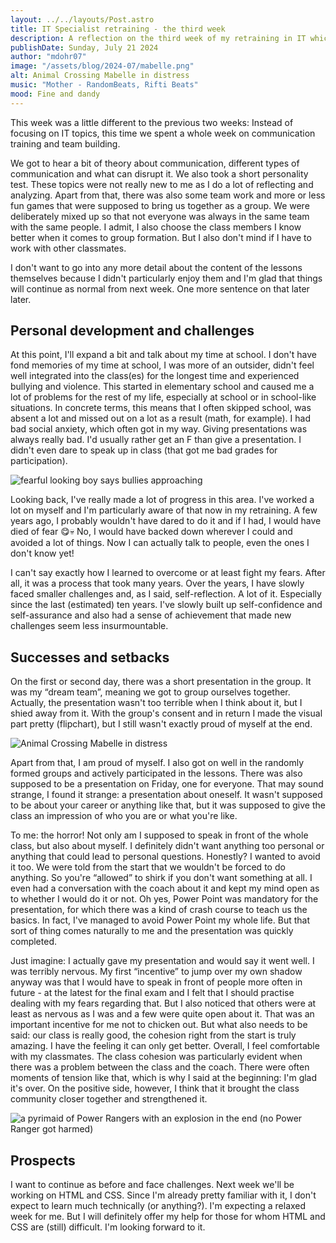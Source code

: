 ```yaml
---
layout: ../../layouts/Post.astro
title: IT Specialist retraining - the third week
description: A reflection on the third week of my retraining in IT which was... different
publishDate: Sunday, July 21 2024
author: "mdohr07"
image: "/assets/blog/2024-07/mabelle.png"
alt: Animal Crossing Mabelle in distress
music: "Mother - RandomBeats, Rifti Beats"
mood: Fine and dandy
---
```

This week was a little different to the previous two weeks: Instead of focusing on IT topics, this time we spent a whole week on communication training and team building. 

We got to hear a bit of theory about communication, different types of communication and what can disrupt it. We also took a short personality test. These topics were not really new to me as I do a lot of reflecting and analyzing. 
Apart from that, there was also some team work and more or less fun games that were supposed to bring us together as a group. We were deliberately mixed up so that not everyone was always in the same team with the same people. I admit, I also choose the class members I know better when it comes to group formation. But I also don't mind if I have to work with other classmates.

I don't want to go into any more detail about the content of the lessons themselves because I didn't particularly enjoy them and I'm glad that things will continue as normal from next week. One more sentence on that later later.

## Personal development and challenges
At this point, I'll expand a bit and talk about my time at school. I don't have fond memories of my time at school, I was more of an outsider, didn't feel well integrated into the class(es) for the longest time and experienced bullying and violence. 
This started in elementary school and caused me a lot of problems for the rest of my life, especially at school or in school-like situations.
In concrete terms, this means that I often skipped school, was absent a lot and missed out on a lot as a result (math, for example). I had bad social anxiety, which often got in my way. Giving presentations was always really bad. I'd usually rather get an F than give a presentation. I didn't even dare to speak up in class (that got me bad grades for participation).

<img src="https://media1.giphy.com/media/v1.Y2lkPTc5MGI3NjExNjhxaWNtcHVscHZ2czhnZnZxanI1YmNpbnpmOGVsb3EzaWxpbTViOSZlcD12MV9pbnRlcm5hbF9naWZfYnlfaWQmY3Q9Zw/3o6Mb4nqGh1yg3AtqM/giphy.webp" alt="fearful looking boy says bullies approaching">

Looking back, I've really made a lot of progress in this area. I've worked a lot on myself and I'm particularly aware of that now in my retraining. A few years ago, I probably wouldn't have dared to do it and if I had, I would have died of fear 😋💀 No, I would have backed down wherever I could and avoided a lot of things. Now I can actually talk to people, even the ones I don't know yet!

I can't say exactly how I learned to overcome or at least fight my fears. After all, it was a process that took many years. Over the years, I have slowly faced smaller challenges and, as I said, self-reflection. A lot of it. Especially since the last (estimated) ten years. I've slowly built up self-confidence and self-assurance and also had a sense of achievement that made new challenges seem less insurmountable.

## Successes and setbacks
On the first or second day, there was a short presentation in the group. It was my “dream team”, meaning we got to group ourselves together. Actually, the presentation wasn't too terrible when I think about it, but I shied away from it. With the group's consent and in return I made the visual part pretty (flipchart), but I still wasn't exactly proud of myself at the end.

<img src="https://i.giphy.com/5ZMxm0USj3aiA.webp" alt="Animal Crossing Mabelle in distress">

Apart from that, I am proud of myself. I also got on well in the randomly formed groups and actively participated in the lessons.
There was also supposed to be a presentation on Friday, one for everyone. That may sound strange, I found it strange: a presentation about oneself. It wasn't supposed to be about your career or anything like that, but it was supposed to give the class an impression of who you are or what you're like. 

To me: the horror! Not only am I supposed to speak in front of the whole class, but also about myself. I definitely didn't want anything too personal or anything that could lead to personal questions. Honestly? I wanted to avoid it too. We were told from the start that we wouldn't be forced to do anything. So you're “allowed” to shirk if you don't want something at all.
I even had a conversation with the coach about it and kept my mind open as to whether I would do it or not. 
Oh yes, Power Point was mandatory for the presentation, for which there was a kind of crash course to teach us the basics. In fact, I've managed to avoid Power Point my whole life. But that sort of thing comes naturally to me and the presentation was quickly completed.

Just imagine: I actually gave my presentation and would say it went well. I was terribly nervous. My first “incentive” to jump over my own shadow anyway was that I would have to speak in front of people more often in future - at the latest for the final exam and I felt that I should practise dealing with my fears regarding that. But I also noticed that others were at least as nervous as I was and a few were quite open about it. That was an important incentive for me not to chicken out. But what also needs to be said: our class is really good, the cohesion right from the start is truly amazing. I have the feeling it can only get better. Overall, I feel comfortable with my classmates. 
The class cohesion was particularly evident when there was a problem between the class and the coach. There were often moments of tension like that, which is why I said at the beginning: I'm glad it's over. On the positive side, however, I think that it brought the class community closer together and strengthened it.

<img src="https://i.giphy.com/Wz59qKxz2B9oQ.webp" alt="a pyrimaid of Power Rangers with an explosion in the end (no Power Ranger got harmed)">

## Prospects
I want to continue as before and face challenges. Next week we'll be working on HTML and CSS. Since I'm already pretty familiar with it, I don't expect to learn much technically (or anything?). I'm expecting a relaxed week for me. But I will definitely offer my help for those for whom HTML and CSS are (still) difficult. I'm looking forward to it.